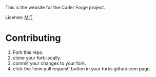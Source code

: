 This is the website for the Coder Forge project.

License: [MIT](https://opensource.org/licenses/MIT)

# Contributing

1. Fork this repo.
2. clone your fork locally.
3. commit your changes to your fork.
4. click the 'new pull request' button in your forks github.com page.
